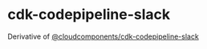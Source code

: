 # cdk-codepipeline-slack

Derivative of [@cloudcomponents/cdk-codepipeline-slack](https://github.com/cloudcomponents/cdk-constructs)
